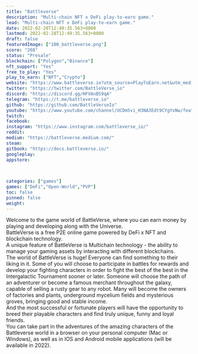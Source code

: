 ```yaml
---
title: "Battleverse"
description: "Multi-chain NFT x DeFi play-to-earn game."
lead: "Multi-chain NFT x DeFi play-to-earn game."
date: 2022-02-28T12:49:35.563+0800
lastmod: 2022-02-28T12:49:35.563+0800
draft: false
featuredImage: ["100_battleverse.png"]
score: "268"
status: "Presale"
blockchain: ["Polygon","Binance"]
nft_support: "Yes"
free_to_play: "Yes"
play_to_earn: ["NFT","Crypto"]
website: "https://www.battleverse.io?utm_source=PlayToEarn.net&utm_medium=organic&utm_campaign=gamepage"
twitter: "https://twitter.com/BattleVerse_io"
discord: "https://discord.gg/HFVAnBS9qA"
telegram: "https://t.me/battleverse_io"
github: "https://github.com/BattleVerseIo"
youtube: "https://www.youtube.com/channel/UCDm5vi_H3NA3Edt9CYgYxNw/featured"
twitch: 
facebook: 
instagram: "https://www.instagram.com/battleverse_io/"
reddit: 
medium: "https://battleverse.medium.com/"
steam: 
gitbook: "https://docs.battleverse.io/"
googleplay: 
appstore: 

  
    
categories: ["games"]
games: ["DeFi","Open-World","PVP"]
toc: false
pinned: false
weight: 
---
```

Welcome to the game world of BattleVerse, where you can earn money by playing and developing along with the Universe. <br> BattleVerse is a free P2E online game powered by DeFi x NFT and blockchain technology. <br> A unique feature of BattleVerse is Multichain technology - the ability to manage your gaming assets by interacting with different blockchains. <br> The world of BattleVerse is huge! Everyone can find something to their liking in it. Some of you will choose to participate in battles for rewards and develop your fighting characters in order to fight the best of the best in the Intergalactic Tournament sooner or later. Someone will choose the path of an adventurer or become a famous merchant throughout the galaxy, capable of selling a rusty gear to any robot. Many will become the owners of factories and plants, underground mycelium fields and mysterious groves, bringing good and stable income. <br> And the most successful or fortunate players will have the opportunity to breed their playable characters and find truly unique, funny and loyal friends. <br> You can take part in the adventures of the amazing characters of the Battleverse world in a browser on your personal computer (Mac or Windows), as well as in IOS and Android mobile applications (will be available in 2022).